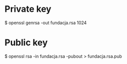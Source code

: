 # Private key
$ openssl genrsa -out fundacja.rsa 1024
# Public key
$ openssl rsa -in fundacja.rsa -pubout > fundacja.rsa.pub
